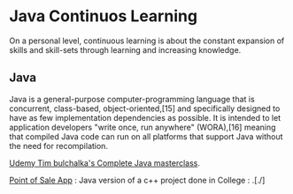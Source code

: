 # Java Continuos Learning

On a personal level, continuous learning is about the constant expansion of skills and skill-sets through learning and increasing knowledge.

## Java

Java is a general-purpose computer-programming language that is concurrent, class-based, object-oriented,[15] and specifically designed to have as few implementation dependencies as possible. It is intended to let application developers "write once, run anywhere" (WORA),[16] meaning that compiled Java code can run on all platforms that support Java without the need for recompilation.

[Udemy Tim bulchalka's Complete Java masterclass](https://github.com/diogowatson/continuous-learning-java/tree/master/udemy-course-java-masterclass).  
 
 [Point of Sale App](https://github.com/diogowatson/continuous-learning-java/tree/master/point-of-sale-app) : Java version of a c++ project done in College : .[./]

